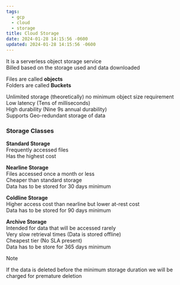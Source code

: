 ```yaml
---
tags:
  - gcp
  - cloud
  - storage
title: Cloud Storage
date: 2024-01-28 14:15:56 -0600
updated: 2024-01-28 14:15:56 -0600
---
```


It is a serverless object storage service  
Billed based on the storage used and data downloaded

Files are called **objects**  
Folders are called **Buckets**

Unlimited storage (theoretically) no minimum object size requirement  
Low latency (Tens of milliseconds)  
High durability (Nine 9s annual durability)  
Supports Geo-redundant storage of data

### Storage Classes

**Standard Storage**  
Frequently accessed files  
Has the highest cost

**Nearline Storage**  
Files accessed once a month or less  
Cheaper than standard storage  
Data has to be stored for 30 days minimum

**Coldline Storage**  
Higher access cost than nearline but lower at-rest cost  
Data has to be stored for 90 days minimum

**Archive Storage**  
Intended for data that will be accessed rarely  
Very slow retrieval times (Data is stored offline)  
Cheapest tier (No SLA present)  
Data has to be store for 365 days minimum

 > [!NOTE]
 > If the data is deleted before the minimum storage duration we will be charged for premature deletion